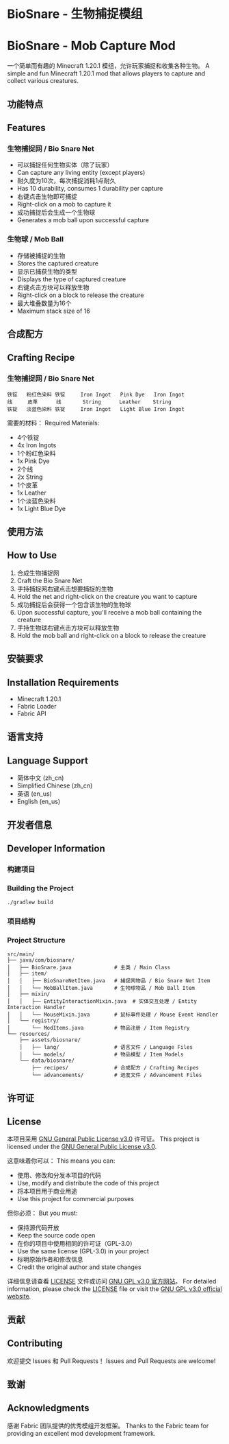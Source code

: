 # BioSnare - 生物捕捉模组
# BioSnare - Mob Capture Mod

一个简单而有趣的 Minecraft 1.20.1 模组，允许玩家捕捉和收集各种生物。
A simple and fun Minecraft 1.20.1 mod that allows players to capture and collect various creatures.

## 功能特点
## Features

### 生物捕捉网 / Bio Snare Net
- 可以捕捉任何生物实体（除了玩家）
- Can capture any living entity (except players)
- 耐久度为10次，每次捕捉消耗1点耐久
- Has 10 durability, consumes 1 durability per capture
- 右键点击生物即可捕捉
- Right-click on a mob to capture it
- 成功捕捉后会生成一个生物球
- Generates a mob ball upon successful capture

### 生物球 / Mob Ball
- 存储被捕捉的生物
- Stores the captured creature
- 显示已捕获生物的类型
- Displays the type of captured creature
- 右键点击方块可以释放生物
- Right-click on a block to release the creature
- 最大堆叠数量为16个
- Maximum stack size of 16

## 合成配方
## Crafting Recipe

### 生物捕捉网 / Bio Snare Net
```
铁锭   粉红色染料 铁锭     Iron Ingot   Pink Dye   Iron Ingot
线     皮革      线       String      Leather    String
铁锭   淡蓝色染料 铁锭     Iron Ingot   Light Blue Iron Ingot
```

需要的材料：
Required Materials:
- 4个铁锭
- 4x Iron Ingots
- 1个粉红色染料
- 1x Pink Dye
- 2个线
- 2x String
- 1个皮革
- 1x Leather
- 1个淡蓝色染料
- 1x Light Blue Dye

## 使用方法
## How to Use

1. 合成生物捕捉网
1. Craft the Bio Snare Net
2. 手持捕捉网右键点击想要捕捉的生物
2. Hold the net and right-click on the creature you want to capture
3. 成功捕捉后会获得一个包含该生物的生物球
3. Upon successful capture, you'll receive a mob ball containing the creature
4. 手持生物球右键点击方块可以释放生物
4. Hold the mob ball and right-click on a block to release the creature

## 安装要求
## Installation Requirements

- Minecraft 1.20.1
- Fabric Loader
- Fabric API

## 语言支持
## Language Support

- 简体中文 (zh_cn)
- Simplified Chinese (zh_cn)
- 英语 (en_us)
- English (en_us)

## 开发者信息
## Developer Information

### 构建项目
### Building the Project
```bash
./gradlew build
```

### 项目结构
### Project Structure
```
src/main/
├── java/com/biosnare/
│   ├── BioSnare.java              # 主类 / Main Class
│   ├── item/
│   │   ├── BioSnareNetItem.java   # 捕捉网物品 / Bio Snare Net Item
│   │   └── MobBallItem.java       # 生物球物品 / Mob Ball Item
│   ├── mixin/
│   │   ├── EntityInteractionMixin.java  # 实体交互处理 / Entity Interaction Handler
│   │   └── MouseMixin.java        # 鼠标事件处理 / Mouse Event Handler
│   └── registry/
│       └── ModItems.java          # 物品注册 / Item Registry
└── resources/
    ├── assets/biosnare/
    │   ├── lang/                  # 语言文件 / Language Files
    │   └── models/                # 物品模型 / Item Models
    └── data/biosnare/
        ├── recipes/               # 合成配方 / Crafting Recipes
        └── advancements/          # 进度文件 / Advancement Files
```

## 许可证
## License

本项目采用 [GNU General Public License v3.0](https://www.gnu.org/licenses/gpl-3.0.html) 许可证。
This project is licensed under the [GNU General Public License v3.0](https://www.gnu.org/licenses/gpl-3.0.html).

这意味着你可以：
This means you can:
- 使用、修改和分发本项目的代码
- Use, modify and distribute the code of this project
- 将本项目用于商业用途
- Use this project for commercial purposes

但你必须：
But you must:
- 保持源代码开放
- Keep the source code open
- 在你的项目中使用相同的许可证（GPL-3.0）
- Use the same license (GPL-3.0) in your project
- 标明原始作者和修改信息
- Credit the original author and state changes

详细信息请查看 [LICENSE](LICENSE) 文件或访问 [GNU GPL v3.0 官方网站](https://www.gnu.org/licenses/gpl-3.0.html)。
For detailed information, please check the [LICENSE](LICENSE) file or visit the [GNU GPL v3.0 official website](https://www.gnu.org/licenses/gpl-3.0.html).

## 贡献
## Contributing

欢迎提交 Issues 和 Pull Requests！
Issues and Pull Requests are welcome!

## 致谢
## Acknowledgments

感谢 Fabric 团队提供的优秀模组开发框架。
Thanks to the Fabric team for providing an excellent mod development framework. 
